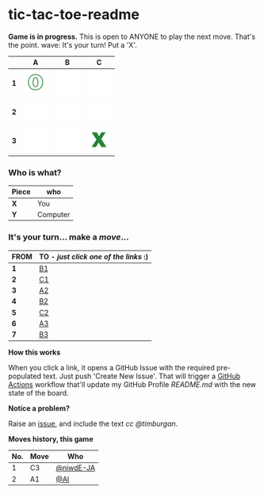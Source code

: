 # tic-tac-toe-readme

**Game is in progress.** This is open to ANYONE to play the next move. That's the point. wave: It's your turn! Put a 'X'.



||A|B|C|
|-|:-:|:-:|:-:|
|**1**|![](./images/green/0.png)|![](./images/green/blank.png)|![](./images/green/blank.png)|
|**2**|![](./images/green/blank.png)|![](./images/green/blank.png)|![](./images/green/blank.png)|
|**3**|![](./images/green/blank.png)|![](./images/green/blank.png)|![](./images/green/1.png)|


### **Who is what?**
|Piece|who|
|-|-|
|**X**|You|
|**Y**|Computer|


### **It's your turn... make a _move_...**

|FROM|TO - _just click one of the links_ :)|
|-|-|
|**1**|<a target="_blank" rel="noopener" href="https://github.com/tanishq-singh-2301/tic-tac-toe-readme/issues/new?title=_ttt_move_b1_.''''''':_&labels=make+move&body=Jush+push+'Submit+new+issue'.+You+don't+need+to+do+anything+else.">B1</a>|
|**2**|<a target="_blank" rel="noopener" href="https://github.com/tanishq-singh-2301/tic-tac-toe-readme/issues/new?title=_ttt_move_c1_.''''''':_&labels=make+move&body=Jush+push+'Submit+new+issue'.+You+don't+need+to+do+anything+else.">C1</a>|
|**3**|<a target="_blank" rel="noopener" href="https://github.com/tanishq-singh-2301/tic-tac-toe-readme/issues/new?title=_ttt_move_a2_.''''''':_&labels=make+move&body=Jush+push+'Submit+new+issue'.+You+don't+need+to+do+anything+else.">A2</a>|
|**4**|<a target="_blank" rel="noopener" href="https://github.com/tanishq-singh-2301/tic-tac-toe-readme/issues/new?title=_ttt_move_b2_.''''''':_&labels=make+move&body=Jush+push+'Submit+new+issue'.+You+don't+need+to+do+anything+else.">B2</a>|
|**5**|<a target="_blank" rel="noopener" href="https://github.com/tanishq-singh-2301/tic-tac-toe-readme/issues/new?title=_ttt_move_c2_.''''''':_&labels=make+move&body=Jush+push+'Submit+new+issue'.+You+don't+need+to+do+anything+else.">C2</a>|
|**6**|<a target="_blank" rel="noopener" href="https://github.com/tanishq-singh-2301/tic-tac-toe-readme/issues/new?title=_ttt_move_a3_.''''''':_&labels=make+move&body=Jush+push+'Submit+new+issue'.+You+don't+need+to+do+anything+else.">A3</a>|
|**7**|<a target="_blank" rel="noopener" href="https://github.com/tanishq-singh-2301/tic-tac-toe-readme/issues/new?title=_ttt_move_b3_.''''''':_&labels=make+move&body=Jush+push+'Submit+new+issue'.+You+don't+need+to+do+anything+else.">B3</a>|


**How this works**

When you click a link, it opens a GitHub Issue with the required pre-populated text. Just push 'Create New Issue'. That will trigger a [GitHub Actions](https://github.blog/2020-07-03-github-action-hero-casey-lee/) workflow that'll update my GitHub Profile _README.md_ with the new state of the board.


**Notice a problem?**

Raise an [issue](https://github.com/timburgan/timburgan/issues), and include the text _cc @timburgan_.


**Moves history, this game**

|No.|Move|Who|
|-|-|-|
|1|C3|[@niwdE-JA](https://github.com/niwdE-JA)|
|2|A1|[@AI](https://github.com/tanishq-singh-2301/tic-tac-toe-readme)|
